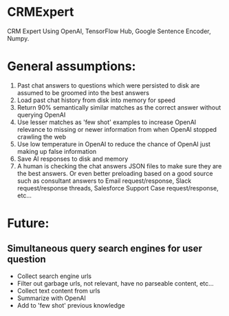 # CRMExpert
CRM Expert Using OpenAI, TensorFlow Hub, Google Sentence Encoder, Numpy.

# General assumptions:
1. Past chat answers to questions which were persisted to disk are assumed to be groomed into the best answers
2. Load past chat history from disk into memory for speed
3. Return 90% semantically similar matches as the correct answer without querying OpenAI
4. Use lesser matches as 'few shot' examples to increase OpenAI relevance to missing or newer information from when OpenAI stopped crawling the web
5. Use low temperature in OpenAI to reduce the chance of OpenAI just making up false information
6. Save AI responses to disk and memory
7. A human is checking the chat answers JSON files to make sure they are the best answers. Or even better preloading based on a good source such as consultant answers to Email request/response, Slack request/response threads, Salesforce Support Case request/response, etc...

# Future:
## Simultaneous query search engines for user question
- Collect search engine urls
- Filter out garbage urls, not relevant, have no parseable content, etc...
- Collect text content from urls
- Summarize with OpenAI
- Add to 'few shot' previous knowledge
